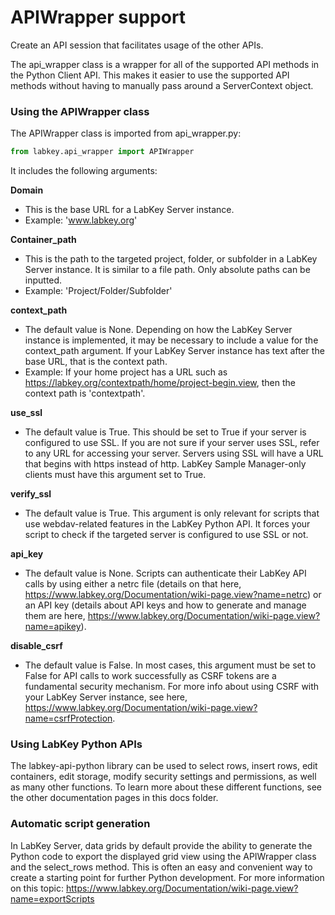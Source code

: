 # APIWrapper support

Create an API session that facilitates usage of the other APIs. 

The api_wrapper class is a wrapper for all of the supported API methods in the Python Client API. This makes it easier to use the supported API methods without having to manually pass around a ServerContext object.

### Using the APIWrapper class

The APIWrapper class is imported from api_wrapper.py:

```python
from labkey.api_wrapper import APIWrapper
```

It includes the following arguments:

**Domain**
- This is the base URL for a LabKey Server instance.
- Example: 'www.labkey.org'

**Container_path**
- This is the path to the targeted project, folder, or subfolder in a LabKey Server instance. It is similar to a file path. Only absolute paths can be inputted.
- Example: 'Project/Folder/Subfolder'

**context_path** 
- The default value is None. Depending on how the LabKey Server instance is implemented, it may be necessary to include a value for the context_path argument. If your LabKey Server instance has text after the base URL, that is the context path. 
- Example: If your home project has a URL such as https://labkey.org/contextpath/home/project-begin.view, then the context path is 'contextpath'.

**use_ssl**
- The default value is True. This should be set to True if your server is configured to use SSL. If you are not sure if your server uses SSL, refer to any URL for accessing your server. Servers using SSL will have a URL that begins with https instead of http. LabKey Sample Manager-only clients must have this argument set to True.

**verify_ssl**
- The default value is True. This argument is only relevant for scripts that use webdav-related features in the LabKey Python API. It forces your script to check if the targeted server is configured to use SSL or not.

**api_key**
- The default value is None. Scripts can authenticate their LabKey API calls by using either a netrc file (details on that here, https://www.labkey.org/Documentation/wiki-page.view?name=netrc) or an API key (details about API keys and how to generate and manage them are here, https://www.labkey.org/Documentation/wiki-page.view?name=apikey). 

**disable_csrf** 
- The default value is False. In most cases, this argument must be set to False for API calls to work successfully as CSRF tokens are a fundamental security mechanism. For more info about using CSRF with your LabKey Server instance, see here, https://www.labkey.org/Documentation/wiki-page.view?name=csrfProtection.


### Using LabKey Python APIs 

The labkey-api-python library can be used to select rows, insert rows, edit containers, edit storage, modify security settings and permissions, as well as many other functions. To learn more about these different functions, see the other documentation pages in this docs folder.

### Automatic script generation

In LabKey Server, data grids by default provide the ability to generate the Python code to export the displayed grid view using the APIWrapper class and the select_rows method. This is often an easy and convenient way to create a starting point for further Python development. For more information on this topic: https://www.labkey.org/Documentation/wiki-page.view?name=exportScripts
